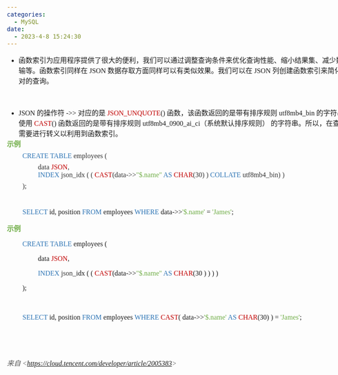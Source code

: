 ```yaml
---
categories:
  - MySQL
date:
  - 2023-4-8 15:24:30
---
```


<body lang=zh-CN style='font-family:"Microsoft YaHei UI";font-size:12.0pt'>
<!--StartFragment-->

<div style='direction:ltr;border-width:100%'>

<div style='direction:ltr;margin-top:0in;margin-left:0in;width:8.5222in'>

<div style='direction:ltr;margin-top:0in;margin-left:0in;width:8.5222in'>

<ul type=disc style='direction:ltr;unicode-bidi:embed;margin-top:0in;
 margin-bottom:0in'>
 <li style='margin-top:0;margin-bottom:0;vertical-align:middle'><span
     style='font-family:"Microsoft YaHei UI";font-size:12.0pt' lang=zh-CN>函数索引为应用程序提供了很大的便利，我们可以通过调整查询条件来优化查询性能、缩小结果集、减少数据传输等。函数索引同样在</span><span
     style='font-family:"Comic Sans MS";font-size:12.0pt' lang=zh-CN> JSON </span><span
     style='font-family:"Microsoft YaHei UI";font-size:12.0pt' lang=zh-CN>数据存取方面同样可以有类似效果。我们可以在</span><span
     style='font-family:"Microsoft YaHei UI";font-size:12.0pt' lang=en-US> </span><span
     style='font-family:"Comic Sans MS";font-size:12.0pt' lang=zh-CN>JSON</span><span
     style='font-family:"Comic Sans MS";font-size:12.0pt' lang=en-US> </span><span
     style='font-family:"Microsoft YaHei UI";font-size:12.0pt' lang=zh-CN>列创建函数索引来简化键值对的查询。</span></li>
</ul>

<p style='margin-left:.375in;font-family:"Microsoft YaHei UI";
font-size:12.0pt'>&nbsp;</p>

<ul type=disc style='direction:ltr;unicode-bidi:embed;margin-top:0in;
 margin-bottom:0in'>
 <li style='margin-top:0;margin-bottom:0;vertical-align:middle'><span
     style='font-family:"Comic Sans MS";font-size:12.0pt' lang=zh-CN>JSON</span><span
     style='font-family:"Comic Sans MS";font-size:12.0pt' lang=en-US> </span><span
     style='font-family:"Microsoft YaHei UI";font-size:12.0pt' lang=zh-CN>的操作符</span><span
     style='font-family:"Microsoft YaHei UI";font-size:12.0pt' lang=en-US> </span><span
     style='font-family:"Comic Sans MS";font-size:12.0pt' lang=zh-CN>-&gt;&gt;</span><span
     style='font-family:"Comic Sans MS";font-size:12.0pt' lang=en-US> </span><span
     style='font-family:"Microsoft YaHei UI";font-size:12.0pt' lang=zh-CN>对应的是</span><span
     style='font-family:"Microsoft YaHei UI";font-size:12.0pt' lang=en-US> </span><span
     style='font-family:"Comic Sans MS";font-size:12.0pt;color:#C00000'
     lang=zh-CN>JSON_UNQUOTE</span><span style='font-family:"Comic Sans MS";
     font-size:12.0pt' lang=zh-CN>()</span><span style='font-family:"Comic Sans MS";
     font-size:12.0pt' lang=en-US> </span><span style='font-family:"Microsoft YaHei UI";
     font-size:12.0pt' lang=zh-CN>函数，该函数返回的是带有排序规则</span><span
     style='font-family:"Comic Sans MS";font-size:12.0pt' lang=zh-CN>
     utf8mb4_bin </span><span style='font-family:"Microsoft YaHei UI";
     font-size:12.0pt' lang=zh-CN>的字符串； 而使用</span><span style='font-family:
     "Microsoft YaHei UI";font-size:12.0pt' lang=en-US> </span><span
     style='font-family:"Comic Sans MS";font-size:12.0pt;color:#C00000'
     lang=zh-CN>CAST</span><span style='font-family:"Comic Sans MS";font-size:
     12.0pt' lang=zh-CN>()</span><span style='font-family:"Comic Sans MS";
     font-size:12.0pt' lang=en-US> </span><span style='font-family:"Microsoft YaHei UI";
     font-size:12.0pt' lang=zh-CN>函数返回的是带有排序规则</span><span style='font-family:
     "Comic Sans MS";font-size:12.0pt' lang=zh-CN> utf8mb4_0900_ai_ci</span><span
     style='font-family:"Microsoft YaHei UI";font-size:12.0pt' lang=zh-CN>（系统默认排序规则）
     的字符串。所以，在查询时需要进行转义以利用到函数索引。</span></li>
</ul>

<p style='margin-top:0pt;margin-bottom:6pt;font-family:"Microsoft YaHei UI";
font-size:12.0pt;color:#70AD47'><span style='font-weight:bold'>示例</span></p>

<p style='margin-left:.375in;margin-top:0pt;margin-bottom:6pt;font-family:"Comic Sans MS";
font-size:12.0pt'><span style='color:#2E75B5'>CREATE TABLE</span><span
style='color:#333333'> employees (</span></p>

<p style='margin-left:.75in;margin-top:0pt;margin-bottom:6pt;font-family:"Comic Sans MS";
font-size:12.0pt'><span style='color:#333333' lang=zh-CN>data </span><span
style='color:#C00000' lang=zh-CN>JSON</span><span style='color:#333333'
lang=zh-CN>,<br>
</span><span style='color:#2E75B5' lang=zh-CN>INDEX </span><span
style='color:#333333' lang=en-US>json_</span><span style='color:#333333'
lang=zh-CN>idx (</span><span style='color:#333333' lang=en-US> </span><span
style='color:#333333' lang=zh-CN>(</span><span style='color:#333333'
lang=en-US> </span><span style='color:#C00000' lang=zh-CN>CAST</span><span
style='color:#333333' lang=zh-CN>(data-&gt;&gt;</span><span style='color:#70AD47'
lang=zh-CN>&quot;$.name&quot; </span><span style='color:#2E75B5' lang=zh-CN>AS </span><span
style='color:#C00000' lang=zh-CN>CHAR</span><span style='color:#333333'
lang=zh-CN>(30)</span><span style='color:#333333' lang=en-US> </span><span
style='color:#333333' lang=zh-CN>) </span><span style='color:#2E75B5'
lang=zh-CN>COLLATE</span><span style='color:#333333' lang=zh-CN> utf8mb4_bin)</span><span
style='color:#333333' lang=en-US> </span><span style='color:#333333'
lang=zh-CN>)</span></p>

<p style='margin-left:.375in;margin-top:0pt;margin-bottom:6pt;font-family:"Comic Sans MS";
font-size:12.0pt;color:#333333'>);</p>

<p style='margin-left:.375in;margin-top:0pt;margin-bottom:6pt;font-family:"Comic Sans MS";
font-size:12.0pt;color:#333333'>&nbsp;</p>

<p style='margin-left:.375in;font-family:"Comic Sans MS";font-size:
12.0pt'><span style='color:#2E75B5' lang=zh-CN>SELECT </span><span lang=en-US>id,
position</span><span lang=zh-CN> </span><span style='color:#2E75B5' lang=zh-CN>FROM</span><span
lang=zh-CN> employees </span><span style='color:#2E75B5' lang=zh-CN>WHERE</span><span
lang=zh-CN> data-&gt;&gt;</span><span style='color:#70AD47' lang=zh-CN>'$.name'</span><span
lang=zh-CN> = </span><span style='color:#70AD47' lang=zh-CN>'James'</span><span
lang=zh-CN>;</span></p>

<p style='font-family:"Microsoft YaHei UI";font-size:12.0pt;
color:#70AD47'><span style='font-weight:bold'>示例</span></p>

<p style='margin-left:.375in;font-family:"Comic Sans MS";font-size:
12.0pt'><span style='color:#2E75B5'>CREATE TABLE</span> employees (</p>

<p style='margin-left:.75in;font-family:"Comic Sans MS";font-size:
12.0pt'>data <span style='color:#C00000'>JSON</span>,</p>

<p style='margin-left:.75in;font-family:"Comic Sans MS";font-size:
12.0pt'><span style='color:#2E75B5' lang=zh-CN>INDEX </span><span
style='color:#333333' lang=en-US>json_</span><span lang=zh-CN>idx (</span><span
lang=en-US> </span><span lang=zh-CN>(</span><span lang=en-US> </span><span
style='color:#C00000' lang=zh-CN>CAST</span><span lang=zh-CN>(data-&gt;&gt;</span><span
style='color:#70AD47' lang=zh-CN>&quot;$.name&quot; </span><span
style='color:#2E75B5' lang=zh-CN>AS </span><span style='color:#C00000'
lang=zh-CN>CHAR</span><span lang=zh-CN>(30</span><span lang=en-US> </span><span
lang=zh-CN>)</span><span lang=en-US> </span><span lang=zh-CN>)</span><span
lang=en-US> </span><span lang=zh-CN>)</span><span lang=en-US> </span><span
lang=zh-CN>)</span></p>

<p style='margin-left:.375in;font-family:"Comic Sans MS";font-size:
12.0pt'>);</p>

<p style='margin-left:.375in;font-family:"Comic Sans MS";font-size:
12.0pt'>&nbsp;</p>

<p style='margin-left:.375in;font-family:"Comic Sans MS";font-size:
12.0pt'><span style='color:#2E75B5' lang=zh-CN>SELECT </span><span lang=en-US>id,
position</span><span lang=zh-CN> </span><span style='color:#2E75B5' lang=zh-CN>FROM</span><span
lang=zh-CN> employees </span><span style='color:#2E75B5' lang=zh-CN>WHERE </span><span
style='color:#C00000' lang=zh-CN>CAST</span><span lang=zh-CN>(</span><span
lang=en-US> </span><span lang=zh-CN>data-&gt;&gt;</span><span style='color:
#70AD47' lang=zh-CN>'$.name' </span><span style='color:#2E75B5' lang=zh-CN>AS </span><span
style='color:#C00000' lang=zh-CN>CHAR</span><span lang=zh-CN>(30)</span><span
lang=en-US> </span><span lang=zh-CN>) = </span><span style='color:#70AD47'
lang=zh-CN>'James'</span><span lang=zh-CN>;</span></p>

<p style='margin-left:.375in;margin-top:0pt;margin-bottom:6pt;font-family:"Microsoft YaHei UI";
font-size:12.0pt;color:#70AD47'>&nbsp;</p>

<p style='font-family:"Comic Sans MS";font-size:12.0pt'>&nbsp;</p>

<p><cite style='font-size:12.0pt;color:#595959'><span
style='font-family:"Microsoft YaHei UI"'>来自</span><span style='font-family:
"Comic Sans MS"'> &lt;</span><a
href="https://cloud.tencent.com/developer/article/2005383"><span
style='font-family:"Comic Sans MS"'>https://cloud.tencent.com/developer/article/2005383</span></a><span
style='font-family:"Comic Sans MS"'>&gt; </span></cite></p>

</div>

</div>

</div>

<!--EndFragment-->
</body>
